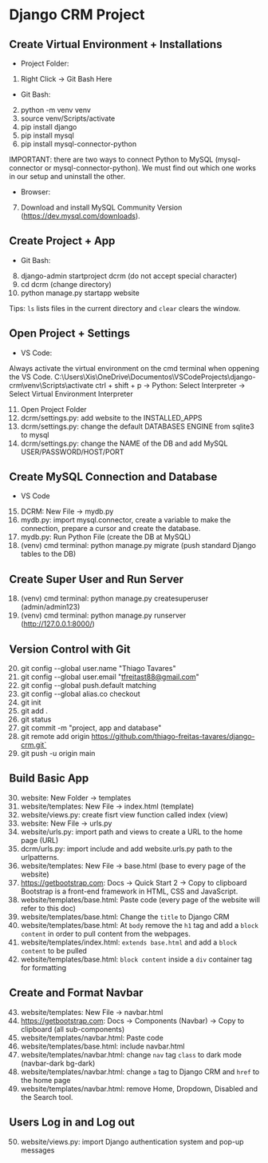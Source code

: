 # Django CRM Project

## Create Virtual Environment + Installations

- Project Folder:

1. Right Click -> Git Bash Here

- Git Bash:

2. python -m venv venv
3. source venv/Scripts/activate
4. pip install django
5. pip install mysql
6. pip install mysql-connector-python

IMPORTANT: there are two ways to connect Python to MySQL (mysql-connector or mysql-connector-python). We must find out which one works in our setup and uninstall the other.

- Browser:

7. Download and install MySQL Community Version (https://dev.mysql.com/downloads).

## Create Project + App

- Git Bash:

8. django-admin startproject dcrm (do not accept special character)
9. cd dcrm (change directory)
10. python manage.py startapp website

Tips: `ls` lists files in the current directory and `clear` clears the window.

## Open Project + Settings

- VS Code:

Always activate the virtual environment on the cmd terminal when oppening the VS Code.
C:\Users\Xis\OneDrive\Documentos\VSCodeProjects\django-crm\venv\Scripts\activate
ctrl + shift + p -> Python: Select Interpreter -> Select Virtual Environment Interpreter

11. Open Project Folder
12. dcrm/settings.py: add website to the INSTALLED_APPS
13. dcrm/settings.py: change the default DATABASES ENGINE from sqlite3 to mysql
14. dcrm/settings.py: change the NAME of the DB and add MySQL USER/PASSWORD/HOST/PORT

## Create MySQL Connection and Database

- VS Code

15. DCRM: New File -> mydb.py
16. mydb.py: import mysql.connector, create a variable to make the connection, prepare a cursor and create the database.
17. mydb.py: Run Python File (create the DB at MySQL)
18. (venv) cmd terminal: python manage.py migrate (push standard Django tables to the DB)

## Create Super User and Run Server

18. (venv) cmd terminal: python manage.py createsuperuser (admin/admin123)
19. (venv) cmd terminal: python manage.py runserver (http://127.0.0.1:8000/)

## Version Control with Git

20. git config --global user.name "Thiago Tavares"
21. git config --global user.email "tfreitast88@gmail.com"
22. git config --global push.default matching
23. git config --global alias.co checkout
24. git init
25. git add .
26. git status
27. git commit -m "project, app and database"
28. git remote add origin https://github.com/thiago-freitas-tavares/django-crm.git`
29. git push -u origin main

## Build Basic App

30. website: New Folder -> templates
31. website/templates: New File -> index.html (template)
32. website/views.py: create fisrt view function called index (view)
33. website: New File -> urls.py
34. website/urls.py: import path and views to create a URL to the home page (URL)
35. dcrm/urls.py: import include and add website.urls.py path to the urlpatterns.
36. website/templates: New File -> base.html (base to every page of the website)
37. https://getbootstrap.com: Docs -> Quick Start 2 -> Copy to clipboard
    Bootstrap is a front-end framework in HTML, CSS and JavaScript.
38. website/templates/base.html: Paste code (every page of the website will refer to this doc)
39. website/templates/base.html: Change the `title` to Django CRM
40. website/templates/base.html: At `body` remove the `h1` tag and add a `block content` in order to pull content from the webpages.
41. website/templates/index.html: `extends base.html` and add a `block content` to be pulled
42. website/templates/base.html: `block content` inside a `div` container tag for formatting

## Create and Format Navbar

43. website/templates: New File -> navbar.html
44. https://getbootstrap.com: Docs -> Components (Navbar) -> Copy to clipboard (all sub-components)
45. website/templates/navbar.html: Paste code
46. website/templates/base.html: include navbar.html
47. website/templates/navbar.html: change `nav` tag `class` to dark mode (navbar-dark bg-dark)
48. website/templates/navbar.html: change `a` tag to Django CRM and `href` to the home page
49. website/templates/navbar.html: remove Home, Dropdown, Disabled and the Search tool.

## Users Log in and Log out

50. website/views.py: import Django authentication system and pop-up messages
